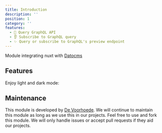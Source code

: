 ```yaml
---
title: Introduction
description: ''
position: 1
category: ''
features:
  - 🔎 Query GraphQL API
  - 👂 Subscribe to GraphQL query
  - ✨ Query or subscribe to GraphQL's preview endpoint
---
```


Module integrating nuxt with [Datocms](https://www.datocms.com/)

## Features

<list :items="features"></list>

<p class="flex items-center">Enjoy light and dark mode:&nbsp;<app-color-switcher class="inline-flex ml-2"></app-color-switcher></p>

## Maintenance

This module is developed by [De Voorhoede](https://www.voorhoede.nl/). We will continue to maintain this module as long as we use this in our projects. Feel free to use and fork this module. We will only handle issues or accept pull requests if they aid our projects.
